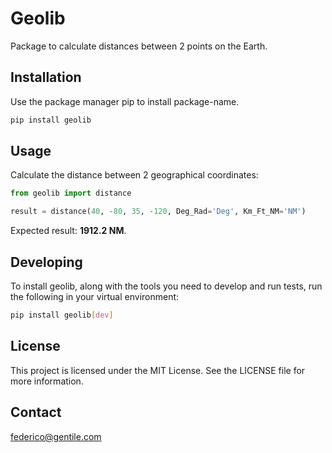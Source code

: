 # Geolib
Package to calculate distances between 2 points on the Earth.

## Installation
Use the package manager pip to install package-name.
```sh
pip install geolib
```

## Usage
Calculate the distance between 2 geographical coordinates:
```py
from geolib import distance

result = distance(40, -80, 35, -120, Deg_Rad='Deg', Km_Ft_NM='NM')
```

Expected result: **1912.2 NM**.

## Developing
To install geolib, along with the tools you need to develop and run tests, run the 
following in your virtual environment:
```sh
pip install geolib[dev]
```

## License
This project is licensed under the MIT License. See the LICENSE file for more information.

## Contact
federico@gentile.com